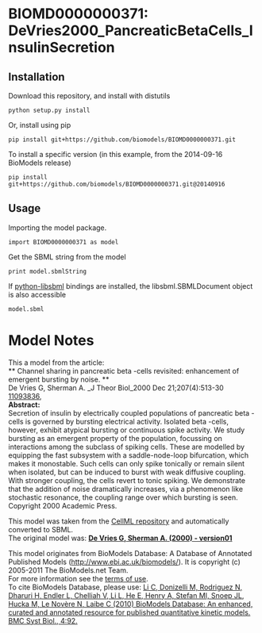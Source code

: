 # BIOMD0000000371: DeVries2000_PancreaticBetaCells_InsulinSecretion

## Installation

Download this repository, and install with distutils

`python setup.py install`

Or, install using pip

`pip install git+https://github.com/biomodels/BIOMD0000000371.git`

To install a specific version (in this example, from the 2014-09-16 BioModels release)

`pip install git+https://github.com/biomodels/BIOMD0000000371.git@20140916`

## Usage

Importing the model package.

`import BIOMD0000000371 as model`

Get the SBML string from the model

`print model.sbmlString`

If [python-libsbml](https://pypi.python.org/pypi/python-libsbml) bindings are
installed, the libsbml.SBMLDocument object is also accessible

`model.sbml`


# Model Notes


This a model from the article:  
** Channel sharing in pancreatic beta -cells revisited: enhancement of emergent bursting by noise. **   
De Vries G, Sherman A. _J Theor Biol_2000 Dec 21;207(4):513-30
[11093836](http://www.ncbi.nlm.nih.gov/pubmed/11093836),  
**Abstract:**   
Secretion of insulin by electrically coupled populations of pancreatic beta
-cells is governed by bursting electrical activity. Isolated beta -cells,
however, exhibit atypical bursting or continuous spike activity. We study
bursting as an emergent property of the population, focussing on interactions
among the subclass of spiking cells. These are modelled by equipping the fast
subsystem with a saddle-node-loop bifurcation, which makes it monostable. Such
cells can only spike tonically or remain silent when isolated, but can be
induced to burst with weak diffusive coupling. With stronger coupling, the
cells revert to tonic spiking. We demonstrate that the addition of noise
dramatically increases, via a phenomenon like stochastic resonance, the
coupling range over which bursting is seen. Copyright 2000 Academic Press.

This model was taken from the [CellML
repository](http://www.cellml.org/models) and automatically converted to SBML.  
The original model was: [ **De Vries G, Sherman A. (2000) - version01**
](http://www.cellml.org/models/devries_sherman_2000_version01)

This model originates from BioModels Database: A Database of Annotated
Published Models (http://www.ebi.ac.uk/biomodels/). It is copyright (c)
2005-2011 The BioModels.net Team.  
For more information see the [terms of
use](http://www.ebi.ac.uk/biomodels/legal.html).  
To cite BioModels Database, please use: [Li C, Donizelli M, Rodriguez N,
Dharuri H, Endler L, Chelliah V, Li L, He E, Henry A, Stefan MI, Snoep JL,
Hucka M, Le Novère N, Laibe C (2010) BioModels Database: An enhanced, curated
and annotated resource for published quantitative kinetic models. BMC Syst
Biol., 4:92.](http://www.ncbi.nlm.nih.gov/pubmed/20587024)


